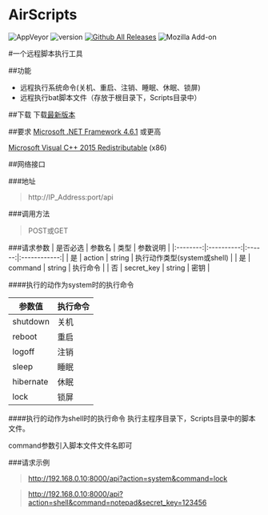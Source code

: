 # AirScripts

![AppVeyor](https://img.shields.io/appveyor/ci/gruntjs/grunt.svg)
![version](https://img.shields.io/badge/version-1.0-brightgreen.svg)
[![Github All Releases](https://img.shields.io/github/downloads/atom/atom/total.svg)](https://github.com/549876099/AirScripts/releases)
![Mozilla Add-on](https://img.shields.io/amo/stars/dustman.svg)

#一个远程脚本执行工具

##功能
* 远程执行系统命令(关机、重启、注销、睡眠、休眠、锁屏)
* 远程执行bat脚本文件（存放于根目录下，Scripts目录中）

##下载
下载[最新版本](https://github.com/shadowsocks/shadowsocks-windows/releases"V1.0")

##要求
[Microsoft .NET Framework 4.6.1](https://www.microsoft.com/zh-cn/download/details.aspx?id=49982) 或更高

[Microsoft Visual C++ 2015 Redistributable](https://www.microsoft.com/en-us/download/details.aspx?id=53840) (x86)

##网络接口

###地址
> http://IP_Address:port/api

###调用方法
>POST或GET

###请求参数
| 是否必选 |   参数名   |  类型  |   参数说明   |
|:--------:|:----------:|:------:|:------------:|
|    是    |   action   | string | 执行动作类型(system或shell) |
|    是    |  command   | string |   执行命令   |
|    否    | secret_key | string |     密钥     |

####执行的动作为system时的执行命令

| 参数值    | 执行命令 |
| --------- | -------- |
| shutdown  | 关机     |
| reboot    | 重启     |
| logoff    | 注销     |
| sleep     | 睡眠     |
| hibernate | 休眠     |
| lock      | 锁屏     |

####执行的动作为shell时的执行命令
执行主程序目录下，Scripts目录中的脚本文件。

command参数引入脚本文件文件名即可

###请求示例
> http://192.168.0.10:8000/api?action=system&command=lock

> http://192.168.0.10:8000/api?action=shell&command=notepad&secret_key=123456
